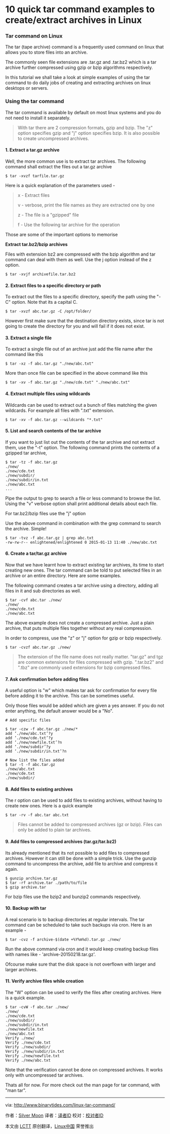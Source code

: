 10 quick tar command examples to create/extract archives in Linux
================================================================================
### Tar command on Linux ###

The tar (tape archive) command is a frequently used command on linux that allows you to store files into an archive.

The commonly seen file extensions are .tar.gz and .tar.bz2 which is a tar archive further compressed using gzip or bzip algorithms respectively.

In this tutorial we shall take a look at simple examples of using the tar command to do daily jobs of creating and extracting archives on linux desktops or servers.

### Using the tar command ###

The tar command is available by default on most linux systems and you do not need to install it separately.

> With tar there are 2 compression formats, gzip and bzip. The "z" option specifies gzip and "j" option specifies bzip. It is also possible to create uncompressed archives.

#### 1. Extract a tar.gz archive ####

Well, the more common use is to extract tar archives. The following command shall extract the files out a tar.gz archive

    $ tar -xvzf tarfile.tar.gz

Here is a quick explanation of the parameters used -

> x - Extract files
> 
> v - verbose, print the file names as they are extracted one by one
> 
> z - The file is a "gzipped" file
> 
> f - Use the following tar archive for the operation

Those are some of the important options to memorise

**Extract tar.bz2/bzip archives**

Files with extension bz2 are compressed with the bzip algorithm and tar command can deal with them as well. Use the j option instead of the z option.

    $ tar -xvjf archivefile.tar.bz2

#### 2. Extract files to a specific directory or path ####

To extract out the files to a specific directory, specify the path using the "-C" option. Note that its a capital C.

    $ tar -xvzf abc.tar.gz -C /opt/folder/

However first make sure that the destination directory exists, since tar is not going to create the directory for you and will fail if it does not exist.

#### 3. Extract a single file ####

To extract a single file out of an archive just add the file name after the command like this

    $ tar -xz -f abc.tar.gz "./new/abc.txt"

More than once file can be specified in the above command like this

    $ tar -xv -f abc.tar.gz "./new/cde.txt" "./new/abc.txt"

#### 4. Extract multiple files using wildcards ####

Wildcards can be used to extract out a bunch of files matching the given wildcards. For example all files with ".txt" extension.

    $ tar -xv -f abc.tar.gz --wildcards "*.txt"

#### 5. List and search contents of the tar archive ####

If you want to just list out the contents of the tar archive and not extract them, use the "-t" option. The following command prints the contents of a gzipped tar archive,

    $ tar -tz -f abc.tar.gz
    ./new/
    ./new/cde.txt
    ./new/subdir/
    ./new/subdir/in.txt
    ./new/abc.txt
    ...

Pipe the output to grep to search a file or less command to browse the list. Using the "v" verbose option shall print additional details about each file.

For tar.bz2/bzip files use the "j" option

Use the above command in combination with the grep command to search the archive. Simple!

    $ tar -tvz -f abc.tar.gz | grep abc.txt
    -rw-rw-r-- enlightened/enlightened 0 2015-01-13 11:40 ./new/abc.txt

#### 6. Create a tar/tar.gz archive ####

Now that we have learnt how to extract existing tar archives, its time to start creating new ones. The tar command can be told to put selected files in an archive or an entire directory. Here are some examples.

The following command creates a tar archive using a directory, adding all files in it and sub directories as well.

    $ tar -cvf abc.tar ./new/
    ./new/
    ./new/cde.txt
    ./new/abc.txt

The above example does not create a compressed archive. Just a plain archive, that puts multiple files together without any real compression.

In order to compress, use the "z" or "j" option for gzip or bzip respectively.

    $ tar -cvzf abc.tar.gz ./new/

> The extension of the file name does not really matter. "tar.gz" and tgz are common extensions for files compressed with gzip. ".tar.bz2" and ".tbz" are commonly used extensions for bzip compressed files.

#### 7. Ask confirmation before adding files ####

A useful option is "w" which makes tar ask for confirmation for every file before adding it to the archive. This can be sometimes useful.

Only those files would be added which are given a yes answer. If you do not enter anything, the default answer would be a "No".

    # Add specific files
    
    $ tar -czw -f abc.tar.gz ./new/*
    add ‘./new/abc.txt’?y
    add ‘./new/cde.txt’?y
    add ‘./new/newfile.txt’?n
    add ‘./new/subdir’?y
    add ‘./new/subdir/in.txt’?n
    
    # Now list the files added
    $ tar -t -f abc.tar.gz 
    ./new/abc.txt
    ./new/cde.txt
    ./new/subdir/

#### 8. Add files to existing archives ####

The r option can be used to add files to existing archives, without having to create new ones. Here is a quick example

    $ tar -rv -f abc.tar abc.txt

> Files cannot be added to compressed archives (gz or bzip). Files can only be added to plain tar archives.

#### 9. Add files to compressed archives (tar.gz/tar.bz2) ####

Its already mentioned that its not possible to add files to compressed archives. However it can still be done with a simple trick. Use the gunzip command to uncompress the archive, add file to archive and compress it again.

    $ gunzip archive.tar.gz
    $ tar -rf archive.tar ./path/to/file
    $ gzip archive.tar

For bzip files use the bzip2 and bunzip2 commands respectively.

#### 10. Backup with tar ####

A real scenario is to backup directories at regular intervals. The tar command can be scheduled to take such backups via cron. Here is an example -

    $ tar -cvz -f archive-$(date +%Y%m%d).tar.gz ./new/

Run the above command via cron and it would keep creating backup files with names like -
'archive-20150218.tar.gz'.

Ofcourse make sure that the disk space is not overflown with larger and larger archives.

#### 11. Verify archive files while creation ####

The "W" option can be used to verify the files after creating archives. Here is a quick example.

    $ tar -cvW -f abc.tar ./new/
    ./new/
    ./new/cde.txt
    ./new/subdir/
    ./new/subdir/in.txt
    ./new/newfile.txt
    ./new/abc.txt
    Verify ./new/
    Verify ./new/cde.txt
    Verify ./new/subdir/
    Verify ./new/subdir/in.txt
    Verify ./new/newfile.txt                                                                                                                              
    Verify ./new/abc.txt

Note that the verification cannot be done on compressed archives. It works only with uncompressed tar archives.

Thats all for now. For more check out the man page for tar command, with "man tar".

--------------------------------------------------------------------------------

via: http://www.binarytides.com/linux-tar-command/

作者：[Silver Moon][a]
译者：[译者ID](https://github.com/译者ID)
校对：[校对者ID](https://github.com/校对者ID)

本文由 [LCTT](https://github.com/LCTT/TranslateProject) 原创翻译，[Linux中国](http://linux.cn/) 荣誉推出

[a]:https://plus.google.com/117145272367995638274/posts